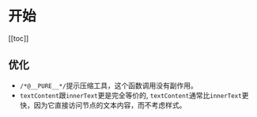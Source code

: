 # 开始

[[toc]]

## 优化

- `/*@__PURE__*/`提示压缩工具，这个函数调用没有副作用。
- `textContent`跟`innerText`更是完全等价的, `textContent`通常比`innerText`更快，因为它直接访问节点的文本内容，而不考虑样式。
